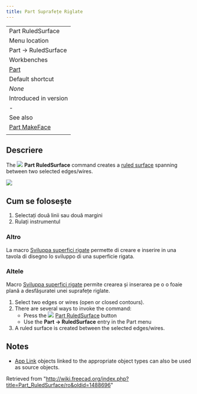 ```yaml
---
title: Part Suprafețe Riglate
---
```

|  |
| --- |
| Part RuledSurface |
| Menu location |
| Part → RuledSurface |
| Workbenches |
| [Part](/Part_Workbench "Part Workbench") |
| Default shortcut |
| *None* |
| Introduced in version |
| - |
| See also |
| [Part MakeFace](/Part_MakeFace "Part MakeFace") |
|  |

## Descriere

The ![](/images/Part_RuledSurface.svg) **Part RuledSurface** command creates a [ruled surface](https://en.wikipedia.org/wiki/Ruled_surface) spanning between two selected edges/wires.

![](/images/PartRuledSurface_it.png)

## Cum se folosește

1. Selectați două linii sau două margini
2. Rulați instrumentul

### Altro

La macro [Sviluppa superfici rigate](/Macro_Unroll_Ruled_Surface/it "Macro Unroll Ruled Surface/it") permette di creare e inserire in una tavola di disegno lo sviluppo di una superficie rigata.

### Altele

Macro [Sviluppa superfici rigate](/Macro_Unroll_Ruled_Surface/it "Macro Unroll Ruled Surface/it") permite crearea și inserarea pe o o foaie plană a desfășuratei unei suprafețe riglate.

1. Select two edges or wires (open or closed contours).
2. There are several ways to invoke the command:
   * Press the ![](/images/Part_RuledSurface.svg) [Part RuledSurface](/Part_RuledSurface "Part RuledSurface") button
   * Use the **Part → RuledSurface** entry in the Part menu
3. A ruled surface is created between the selected edges/wires.

## Notes

* [App Link](/App_Link "App Link") objects linked to the appropriate object types can also be used as source objects.

Retrieved from "<http://wiki.freecad.org/index.php?title=Part_RuledSurface/ro&oldid=1488696>"